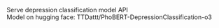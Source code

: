 Serve depression classification model API 
<br>
Model on hugging face: TTDattt/PhoBERT-DepressionClassification-o3